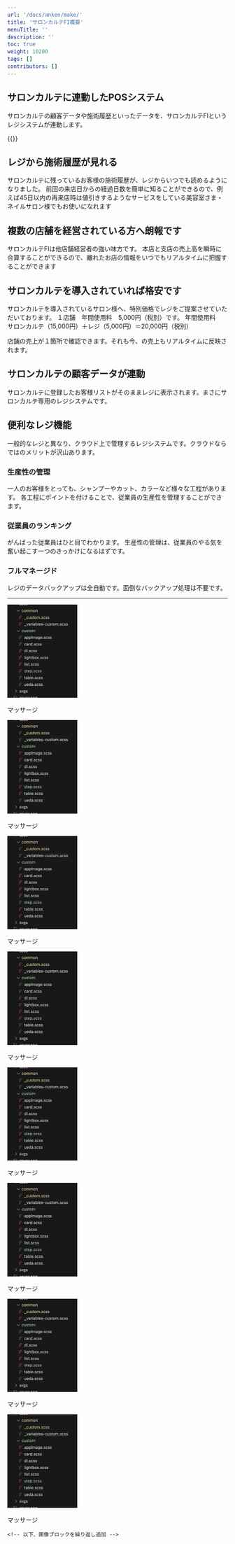 ```yaml
---
url: '/docs/anken/make/'
title: 'サロンカルテFI概要'
menuTitle: ''
description: ''
toc: true
weight: 10200
tags: []
contributors: []
---
```


## サロンカルテに連動したPOSシステム

サロンカルテの顧客データや施術履歴といったデータを、サロンカルテFIというレジシステムが連動します。

{{<iTablet filename="img/posIcatch" msg="顧客の作成画面">}}

## レジから施術履歴が見れる

サロンカルテに残っているお客様の施術履歴が、レジからいつでも読めるようになりました。
前回の来店日からの経過日数を簡単に知ることができるので、例えば45日以内の再来店時は値引きするようなサービスをしている美容室さま・ネイルサロン様でもお使いになれます

## 複数の店舗を経営されている方へ朗報です

サロンカルテFIは他店舗経営者の強い味方です。
本店と支店の売上高を瞬時に合算することができるので、離れたお店の情報をいつでもリアルタイムに把握することができます

## サロンカルテを導入されていれば格安です

サロンカルテを導入されているサロン様へ、特別価格でレジをご提案させていただいております。
１店舗　年間使用料　5,000円（税別）です。
年間使用料　サロンカルテ（15,000円）＋レジ（5,000円）＝20,000円（税別）

店舗の売上が１箇所で確認できます。それも今、の売上もリアルタイムに反映されます。

## サロンカルテの顧客データが連動

サロンカルテに登録したお客様リストがそのままレジに表示されます。まさにサロンカルテ専用のレジシステムです。

## 便利なレジ機能

一般的なレジと異なり、クラウド上で管理するレジシステムです。クラウドならではのメリットが沢山あります。

### 生産性の管理

一人のお客様をとっても、シャンプーやカット、カラーなど様々な工程があります。
各工程にポイントを付けることで、従業員の生産性を管理することができます。

### 従業員のランキング

がんばった従業員はひと目でわかります。
生産性の管理は、従業員のやる気を奮い起こす一つのきっかけになるはずです。

### フルマネージド

レジのデータバックアップは全自動です。面倒なバックアップ処理は不要です。

---

<div class="container py-4">

<div class="d-flex overflow-auto gap-3 scroll-gallery">
    <div class="flex-shrink-0 text-center">
      <img src="img/test.png" class="rounded" style="width: 160px;" alt="マッサージ">
      <p class="mt-2 mb-0 text-primary fw-bold">マッサージ</p>
    </div>
        <div class="flex-shrink-0 text-center">
      <img src="img/test.png" class="rounded" style="width: 160px;" alt="マッサージ">
      <p class="mt-2 mb-0 text-primary fw-bold">マッサージ</p>
    </div>
    <div class="flex-shrink-0 text-center">
      <img src="img/test.png" class="rounded" style="width: 160px;" alt="マッサージ">
      <p class="mt-2 mb-0 text-primary fw-bold">マッサージ</p>
    </div>
    <div class="flex-shrink-0 text-center">
      <img src="img/test.png" class="rounded" style="width: 160px;" alt="マッサージ">
      <p class="mt-2 mb-0 text-primary fw-bold">マッサージ</p>
    </div>
    <div class="flex-shrink-0 text-center">
      <img src="img/test.png" class="rounded" style="width: 160px;" alt="マッサージ">
      <p class="mt-2 mb-0 text-primary fw-bold">マッサージ</p>
    </div>
    <div class="flex-shrink-0 text-center">
      <img src="img/test.png" class="rounded" style="width: 160px;" alt="マッサージ">
      <p class="mt-2 mb-0 text-primary fw-bold">マッサージ</p>
    </div>
    <div class="flex-shrink-0 text-center">
      <img src="img/test.png" class="rounded" style="width: 160px;" alt="マッサージ">
      <p class="mt-2 mb-0 text-primary fw-bold">マッサージ</p>
    </div>
    <div class="flex-shrink-0 text-center">
      <img src="img/test.png" class="rounded" style="width: 160px;" alt="マッサージ">
      <p class="mt-2 mb-0 text-primary fw-bold">マッサージ</p>
    </div>

    <!-- 以下、画像ブロックを繰り返し追加 -->

  </div>
</div>
